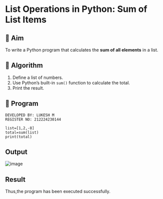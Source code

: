 # List Operations in Python: Sum of List Items

## 🎯 Aim
To write a Python program that calculates the **sum of all elements** in a list.

## 🧠 Algorithm
1. Define a list of numbers.
2. Use Python’s built-in `sum()` function to calculate the total.
3. Print the result.

## 🧾 Program
```
DEVELOPED BY: LUKESH M
REGISTER NO: 212224230144

list=[1,2,-8]
total=sum(list)
print(total)

```

## Output
![image](https://github.com/user-attachments/assets/ae34950b-a538-42f3-bad0-a44b735d64c0)


## Result
Thus,the program has been executed successfully.

